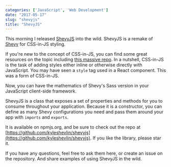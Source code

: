 ```yaml
---
categories: ['JavaScript', 'Web Development']
date: "2017-05-17"
slug: "shevyjs"
title: "ShevyJS"
---
```


This morning I released [ShevyJS](https://github.com/kyleshevlin/shevyjs) into the wild. ShevyJS is a remake of [Shevy](https://github.com/kyleshevlin/shevy) for CSS-in-JS styling.

If you're new to the concept of CSS-in-JS, you can find some great resources on the topic including [this massive repo](https://github.com/MicheleBertoli/css-in-js). In a nutshell, CSS-in-JS is the task of adding styles either inline or otherwise directly with JavaScript. You may have seen a `style` tag used in a React component. This was a form of CSS-in-JS.

Now, you can have the mathematics of Shevy's Sass version in your JavaScript client-side framework.

ShevyJS is a class that exposes a set of properties and methods for you to consume throughout your application. Because it is a constructor, you can define as many Shevy configurations you need and pass them around your app with `imports` and `exports`.

It is available on npmjs.org, and be sure to check out the repo at [https://github.com/kyleshevlin/shevyjs](https://github.com/kyleshevlin/shevyjs). If you like the library, please star it.

If you have any questions, feel free to ask them here, or create an issue on the repository. And share examples of using ShevyJS in the wild.
